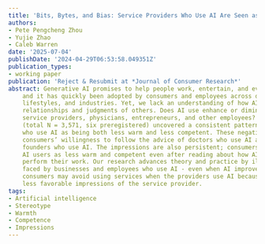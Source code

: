 ```yaml
---
title: 'Bits, Bytes, and Bias: Service Providers Who Use AI Are Seen as Cold and Incompetent'
authors:
- Pete Pengcheng Zhou
- Yujie Zhao
- Caleb Warren
date: '2025-07-04'
publishDate: '2024-04-29T06:53:58.049351Z'
publication_types:
- working paper
publication: 'Reject & Resubmit at *Journal of Consumer Research*'
abstract: Generative AI promises to help people work, entertain, and even socialize better,
    and it has quickly been adopted by consumers and employees across demograhic categories,
    lifestyles, and industries. Yet, we lack an understanding of how AI use influences consumers’ 
    relationships and judgments of others. Does AI use enhance or diminish the reputation of 
    service providers, physicians, entrepreneurs, and other employees? Seven studies 
    (total N = 3,571, six preregistered) uncovered a consistent pattern - consumers view workers 
    who use AI as being both less warm and less competent. These negative impressions reduce 
    consumers’ willingness to follow the advice of doctors who use AI and support non-profit 
    founders who use AI. The impressions are also persistent; consumers continue to perceive 
    AI users as less warm and competent even after reading about how AI can help them better 
    perform their work. Our research advances theory and practice by illustrating a challenge 
    faced by businesses and employees who use AI - even when AI improves service quality, 
    consumers may avoid using services when the providers use AI because they have a  
    less favorable impressions of the service provider.
tags:
- Artificial intelligence
- Stereotype
- Warmth
- Competence
- Impressions
---
```


